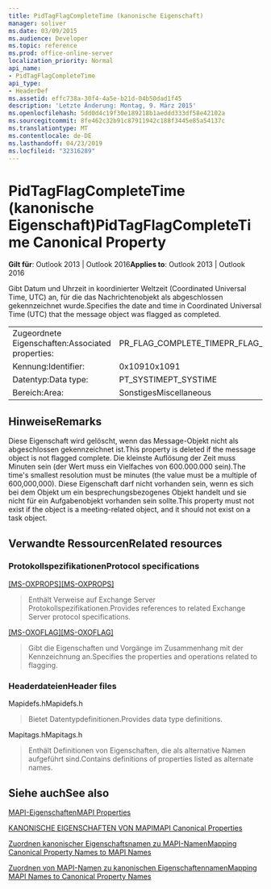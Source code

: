 ```yaml
---
title: PidTagFlagCompleteTime (kanonische Eigenschaft)
manager: soliver
ms.date: 03/09/2015
ms.audience: Developer
ms.topic: reference
ms.prod: office-online-server
localization_priority: Normal
api_name:
- PidTagFlagCompleteTime
api_type:
- HeaderDef
ms.assetid: effc738a-30f4-4a5e-b21d-04b50dad1f45
description: 'Letzte Änderung: Montag, 9. März 2015'
ms.openlocfilehash: 5dd0d4c19f30e189218b1aeddd333df58e42102a
ms.sourcegitcommit: 8fe462c32b91c87911942c188f3445e85a54137c
ms.translationtype: MT
ms.contentlocale: de-DE
ms.lasthandoff: 04/23/2019
ms.locfileid: "32316289"
---
```

# <a name="pidtagflagcompletetime-canonical-property"></a><span data-ttu-id="ac4f9-103">PidTagFlagCompleteTime (kanonische Eigenschaft)</span><span class="sxs-lookup"><span data-stu-id="ac4f9-103">PidTagFlagCompleteTime Canonical Property</span></span>

  
  
<span data-ttu-id="ac4f9-104">**Gilt für**: Outlook 2013 | Outlook 2016</span><span class="sxs-lookup"><span data-stu-id="ac4f9-104">**Applies to**: Outlook 2013 | Outlook 2016</span></span> 
  
<span data-ttu-id="ac4f9-105">Gibt Datum und Uhrzeit in koordinierter Weltzeit (Coordinated Universal Time, UTC) an, für die das Nachrichtenobjekt als abgeschlossen gekennzeichnet wurde.</span><span class="sxs-lookup"><span data-stu-id="ac4f9-105">Specifies the date and time in Coordinated Universal Time (UTC) that the message object was flagged as completed.</span></span>
  
|||
|:-----|:-----|
|<span data-ttu-id="ac4f9-106">Zugeordnete Eigenschaften:</span><span class="sxs-lookup"><span data-stu-id="ac4f9-106">Associated properties:</span></span>  <br/> |<span data-ttu-id="ac4f9-107">PR_FLAG_COMPLETE_TIME</span><span class="sxs-lookup"><span data-stu-id="ac4f9-107">PR_FLAG_COMPLETE_TIME</span></span>  <br/> |
|<span data-ttu-id="ac4f9-108">Kennung:</span><span class="sxs-lookup"><span data-stu-id="ac4f9-108">Identifier:</span></span>  <br/> |<span data-ttu-id="ac4f9-109">0x1091</span><span class="sxs-lookup"><span data-stu-id="ac4f9-109">0x1091</span></span>  <br/> |
|<span data-ttu-id="ac4f9-110">Datentyp:</span><span class="sxs-lookup"><span data-stu-id="ac4f9-110">Data type:</span></span>  <br/> |<span data-ttu-id="ac4f9-111">PT_SYSTIME</span><span class="sxs-lookup"><span data-stu-id="ac4f9-111">PT_SYSTIME</span></span>  <br/> |
|<span data-ttu-id="ac4f9-112">Bereich:</span><span class="sxs-lookup"><span data-stu-id="ac4f9-112">Area:</span></span>  <br/> |<span data-ttu-id="ac4f9-113">Sonstiges</span><span class="sxs-lookup"><span data-stu-id="ac4f9-113">Miscellaneous</span></span>  <br/> |
   
## <a name="remarks"></a><span data-ttu-id="ac4f9-114">Hinweise</span><span class="sxs-lookup"><span data-stu-id="ac4f9-114">Remarks</span></span>

<span data-ttu-id="ac4f9-115">Diese Eigenschaft wird gelöscht, wenn das Message-Objekt nicht als abgeschlossen gekennzeichnet ist.</span><span class="sxs-lookup"><span data-stu-id="ac4f9-115">This property is deleted if the message object is not flagged complete.</span></span> <span data-ttu-id="ac4f9-116">Die kleinste Auflösung der Zeit muss Minuten sein (der Wert muss ein Vielfaches von 600.000.000 sein).</span><span class="sxs-lookup"><span data-stu-id="ac4f9-116">The time's smallest resolution must be minutes (the value must be a multiple of 600,000,000).</span></span> <span data-ttu-id="ac4f9-117">Diese Eigenschaft darf nicht vorhanden sein, wenn es sich bei dem Objekt um ein besprechungsbezogenes Objekt handelt und sie nicht für ein Aufgabenobjekt vorhanden sein sollte.</span><span class="sxs-lookup"><span data-stu-id="ac4f9-117">This property must not exist if the object is a meeting-related object, and it should not exist on a task object.</span></span>
  
## <a name="related-resources"></a><span data-ttu-id="ac4f9-118">Verwandte Ressourcen</span><span class="sxs-lookup"><span data-stu-id="ac4f9-118">Related resources</span></span>

### <a name="protocol-specifications"></a><span data-ttu-id="ac4f9-119">Protokollspezifikationen</span><span class="sxs-lookup"><span data-stu-id="ac4f9-119">Protocol specifications</span></span>

<span data-ttu-id="ac4f9-120">[[MS-OXPROPS]](https://msdn.microsoft.com/library/f6ab1613-aefe-447d-a49c-18217230b148%28Office.15%29.aspx)</span><span class="sxs-lookup"><span data-stu-id="ac4f9-120">[[MS-OXPROPS]](https://msdn.microsoft.com/library/f6ab1613-aefe-447d-a49c-18217230b148%28Office.15%29.aspx)</span></span>
  
> <span data-ttu-id="ac4f9-121">Enthält Verweise auf Exchange Server Protokollspezifikationen.</span><span class="sxs-lookup"><span data-stu-id="ac4f9-121">Provides references to related Exchange Server protocol specifications.</span></span>
    
<span data-ttu-id="ac4f9-122">[[MS-OXOFLAG]](https://msdn.microsoft.com/library/f1e50be4-ed30-4c2a-b5cb-8ff3aaaf9b91%28Office.15%29.aspx)</span><span class="sxs-lookup"><span data-stu-id="ac4f9-122">[[MS-OXOFLAG]](https://msdn.microsoft.com/library/f1e50be4-ed30-4c2a-b5cb-8ff3aaaf9b91%28Office.15%29.aspx)</span></span>
  
> <span data-ttu-id="ac4f9-123">Gibt die Eigenschaften und Vorgänge im Zusammenhang mit der Kennzeichnung an.</span><span class="sxs-lookup"><span data-stu-id="ac4f9-123">Specifies the properties and operations related to flagging.</span></span>
    
### <a name="header-files"></a><span data-ttu-id="ac4f9-124">Headerdateien</span><span class="sxs-lookup"><span data-stu-id="ac4f9-124">Header files</span></span>

<span data-ttu-id="ac4f9-125">Mapidefs.h</span><span class="sxs-lookup"><span data-stu-id="ac4f9-125">Mapidefs.h</span></span>
  
> <span data-ttu-id="ac4f9-126">Bietet Datentypdefinitionen.</span><span class="sxs-lookup"><span data-stu-id="ac4f9-126">Provides data type definitions.</span></span>
    
<span data-ttu-id="ac4f9-127">Mapitags.h</span><span class="sxs-lookup"><span data-stu-id="ac4f9-127">Mapitags.h</span></span>
  
> <span data-ttu-id="ac4f9-128">Enthält Definitionen von Eigenschaften, die als alternative Namen aufgeführt sind.</span><span class="sxs-lookup"><span data-stu-id="ac4f9-128">Contains definitions of properties listed as alternate names.</span></span>
    
## <a name="see-also"></a><span data-ttu-id="ac4f9-129">Siehe auch</span><span class="sxs-lookup"><span data-stu-id="ac4f9-129">See also</span></span>



[<span data-ttu-id="ac4f9-130">MAPI-Eigenschaften</span><span class="sxs-lookup"><span data-stu-id="ac4f9-130">MAPI Properties</span></span>](mapi-properties.md)
  
[<span data-ttu-id="ac4f9-131">KANONISCHE EIGENSCHAFTEN VON MAPI</span><span class="sxs-lookup"><span data-stu-id="ac4f9-131">MAPI Canonical Properties</span></span>](mapi-canonical-properties.md)
  
[<span data-ttu-id="ac4f9-132">Zuordnen kanonischer Eigenschaftsnamen zu MAPI-Namen</span><span class="sxs-lookup"><span data-stu-id="ac4f9-132">Mapping Canonical Property Names to MAPI Names</span></span>](mapping-canonical-property-names-to-mapi-names.md)
  
[<span data-ttu-id="ac4f9-133">Zuordnen von MAPI-Namen zu kanonischen Eigenschaftennamen</span><span class="sxs-lookup"><span data-stu-id="ac4f9-133">Mapping MAPI Names to Canonical Property Names</span></span>](mapping-mapi-names-to-canonical-property-names.md)

